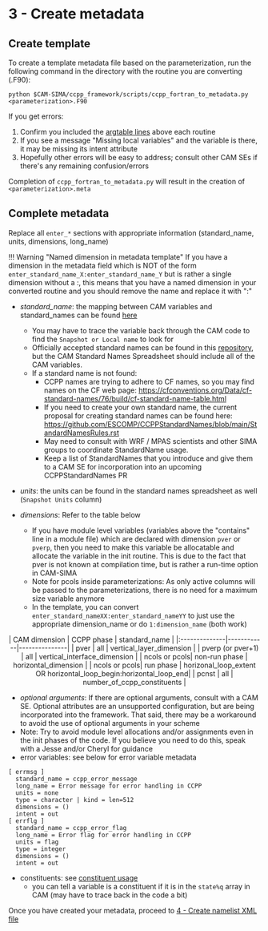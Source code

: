 # 3 - Create metadata

## Create template
To create a template metadata file based on the parameterization, run the following command in the directory with the routine you are converting (<parameterization>.F90):
```
python $CAM-SIMA/ccpp_framework/scripts/ccpp_fortran_to_metadata.py <parameterization>.F90 
```

If you get errors:

1. Confirm you included the [argtable lines](step1.md#1b-add-required-htmlinclude-lines) above each routine
1. If you see a message "Missing local variables" and the variable is there, it may be missing its intent attribute
1. Hopefully other errors will be easy to address; consult other CAM SEs if there's any remaining confusion/errors

Completion of `ccpp_fortran_to_metadata.py` will result in the creation of `<parameterization>.meta`

## Complete metadata

Replace all `enter_*` sections with appropriate information (standard_name, units, dimensions, long_name)

!!! Warning "Named dimension in metadata template"
    If you have a dimension in the metadata field which is NOT of the form `enter_standard_name_X:enter_standard_name_Y` but is rather a single dimension without a :, this means that you have a named dimension in your converted routine and you should remove the name and replace it with ":"

- *standard_name*: the mapping between CAM variables and standard_names can be found [here](https://docs.google.com/spreadsheets/d/1vpQ_xDZk00Z-_3SpW5N2EF3_FY6K7opNN4cqtSMlbwU/edit?gid=0#gid=0)
    - You may have to trace the variable back through the CAM code to find the `Snapshot or Local name` to look for
    - Officially accepted standard names can be found in this [repository](https://github.com/ESCOMP/CCPPStandardNames/blob/main/Metadata-standard-names.md), but the CAM Standard Names Spreadsheet should include all of the CAM variables.
    - If a standard name is not found:
        - CCPP names are trying to adhere to CF names, so you may find names on the CF web page: https://cfconventions.org/Data/cf-standard-names/76/build/cf-standard-name-table.html
        - If you need to create your own standard name, the current proposal for creating standard names can be found here: https://github.com/ESCOMP/CCPPStandardNames/blob/main/StandardNamesRules.rst 
        - May need to consult with WRF / MPAS scientists and other SIMA groups to coordinate StandardName usage.
        - Keep a list of StandardNames that you introduce and give them to a CAM SE for incorporation into an upcoming CCPPStandardNames PR


- *units*: the units can be found in the standard names spreadsheet as well (`Snapshot Units` column)
- *dimensions*: Refer to the table below
    - If you have module level variables (variables above the "contains" line in a module file) which are declared with dimension `pver` or `pverp`, then you need to make this variable be allocatable and allocate the variable in the init routine.  This is due to the fact that pver is not known at compilation time, but is rather a run-time option in CAM-SIMA
    - Note for pcols inside parameterizations:  As only active columns will be passed to the parameterizations, there is no need for a maximum size variable anymore
    - In the template, you can convert `enter_standard_nameXX:enter_standard_nameYY` to just  use the appropriate dimension_name or do `1:dimension_name` (both work)

<div style="text-align:center" markdown>
| CAM dimension | CCPP phase | standard_name |
|:--------------|------------|---------------|
| pver          | all        | vertical_layer_dimension |
| pverp (or pver+1) | all    | vertical_interface_dimension |
| ncols or pcols| non-run phase | horizontal_dimension |
| ncols or pcols| run phase  | horizonal_loop_extent OR horizontal_loop_begin:horizontal_loop_end|
| pcnst         | all        | number_of_ccpp_constituents |
</div>

- *optional arguments*: If there are optional arguments, consult with a CAM SE. Optional attributes are an unsupported configuration, but are being incorporated into the framework. That said, there may be a workaround to avoid the use of optional arguments in your scheme
- Note: Try to avoid module level allocations and/or assignments even in the init phases of the code.  If you believe you need to do this, speak with a Jesse and/or Cheryl for guidance
- error variables: see below for error variable metadata
```
[ errmsg ]
  standard_name = ccpp_error_message
  long_name = Error message for error handling in CCPP
  units = none
  type = character | kind = len=512
  dimensions = ()
  intent = out
[ errflg ]
  standard_name = ccpp_error_flag
  long_name = Error flag for error handling in CCPP
  units = flag
  type = integer
  dimensions = ()
  intent = out
```
- constituents: see [constituent usage](../design/constituents.md/#constituent-usage)
    - you can tell a variable is a constituent if it is in the `state%q` array in CAM (may have to trace back in the code a bit)

Once you have created your metadata, proceed to [4 - Create namelist XML file](step4.md)